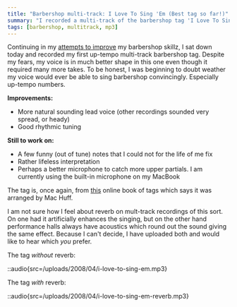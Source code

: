 ```yaml
---
title: "Barbershop multi-track: I Love To Sing 'Em (Best tag so far!)"
summary: "I recorded a multi-track of the barbershop tag 'I Love To Sing 'Em'"
tags: [barbershop, multitrack, mp3]
---
```


Continuing in my [attempts to improve](http://blog.classicalcode.com/category/music/barbershop/) my barbershop skillz, I sat down today and recorded my first up-tempo multi-track barbershop tag. Despite my fears, my voice is in much better shape in this one even though it required many more takes. To be honest, I was beginning to doubt weather my voice would ever be able to sing barbershop convincingly. Especially up-tempo numbers.

**Improvements:**

- More natural sounding lead voice (other recordings sounded very spread, or heady)
- Good rhythmic tuning

**Still to work on:**

- A few funny (out of tune) notes that I could not for the life of me fix
- Rather lifeless interpretation
- Perhaps a better microphone to catch more upper partials. I am currently using the built-in microphone on my MacBook

The tag is, once again, from [this](http://www.stampedecitychorus.com/classic_tags_men2.pdf) online book of tags which says it was arranged by Mac Huff.

I am not sure how I feel about reverb on mult-track recordings of this sort. On one had it artificially enhances the singing, but on the other hand performance halls always have acoustics which round out the sound giving the same effect. Because I can't decide, I have uploaded both and would like to hear which _you_ prefer.

The tag _without_ reverb:

::audio{src=/uploads/2008/04/i-love-to-sing-em.mp3}

The tag _with_ reverb:

::audio{src=/uploads/2008/04/i-love-to-sing-em-reverb.mp3}
